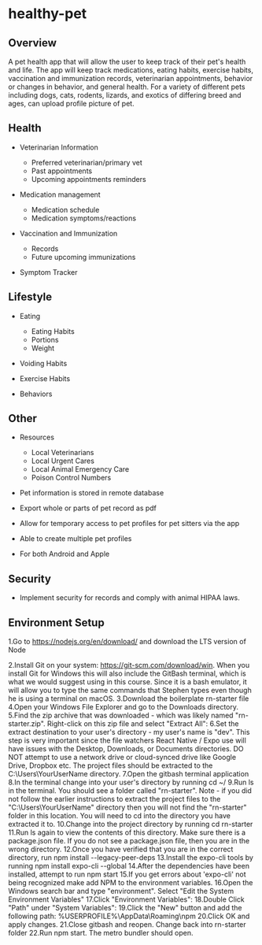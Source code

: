 # healthy-pet

## Overview
A pet health app that will allow the user to keep track of their pet's health and life. The app will keep track medications, eating habits, exercise habits, vaccination and immunization records, veterinarian appointments, behavior or changes in behavior, and general health. For a variety of different pets including dogs, cats, rodents, lizards, and exotics of differing breed and ages, can upload profile picture of pet.

## Health

* Veterinarian Information
  * Preferred veterinarian/primary vet
  * Past appointments
  * Upcoming appointments reminders

* Medication management
  * Medication schedule
  * Medication symptoms/reactions

* Vaccination and Immunization
  * Records
  * Future upcoming immunizations

* Symptom Tracker


## Lifestyle

* Eating
  * Eating Habits
  * Portions
  * Weight
 

* Voiding Habits

* Exercise Habits

* Behaviors

## Other
* Resources
  * Local Veterinarians
  * Local Urgent Cares
  * Local Animal Emergency Care
  * Poison Control Numbers

* Pet information is stored in remote database
* Export whole or parts of pet record as pdf
* Allow for temporary access to pet profiles for pet sitters via the app
* Able to create multiple pet profiles 
* For both Android and Apple

## Security
* Implement security for records and comply with animal HIPAA laws.

## Environment Setup
1.Go to https://nodejs.org/en/download/ and download the LTS version of Node

2.Install Git on your system: https://git-scm.com/download/win. When you install Git for Windows this will also include the GitBash terminal, which is what we would suggest using in this course. Since it is a bash emulator, it will allow you to type the same commands that Stephen types even though he is using a terminal on macOS.
3.Download the boilerplate rn-starter file
4.Open your Windows File Explorer and go to the Downloads directory.
5.Find the zip archive that was downloaded - which was likely named "rn-starter.zip". Right-click on this zip file and select "Extract All":
6.Set the extract destination to your user's directory - my user's name is "dev". This step is very important since the file watchers React Native / Expo use will have issues with the Desktop, Downloads, or Documents directories. DO NOT attempt to use a network drive or cloud-synced drive like Google Drive, Dropbox etc. The project files should be extracted to the C:\Users\YourUserName directory.
7.Open the gitbash terminal application
8.In the terminal change into your user's directory by running cd ~/
9.Run ls in the terminal. You should see a folder called "rn-starter".
Note - if you did not follow the earlier instructions to extract the project files to the "C:\Users\YourUserName" directory then you will not find the "rn-starter" folder in this location. You will need to cd into the directory you have extracted it to.
10.Change into the project directory by running cd rn-starter
11.Run ls again to view the contents of this directory. Make sure there is a package.json file. If you do not see a package.json file, then you are in the wrong directory.
12.Once you have verified that you are in the correct directory, run npm install --legacy-peer-deps
13.Install the expo-cli tools by running npm install expo-cli --global
14.After the dependencies have been installed, attempt to run npm start
15.If you get errors about 'expo-cli' not being recognized make add NPM to the environment variables.
16.Open the Windows search bar and type "environment". Select "Edit the System Environment Variables"
17.Click "Environment Variables":
18.Double Click "Path" under "System Variables":
19.Click the "New" button and add the following path:
%USERPROFILE%\AppData\Roaming\npm
20.Click OK and apply changes.
21.Close gitbash and reopen. Change back into rn-starter folder
22.Run npm start. The metro bundler should open. 
